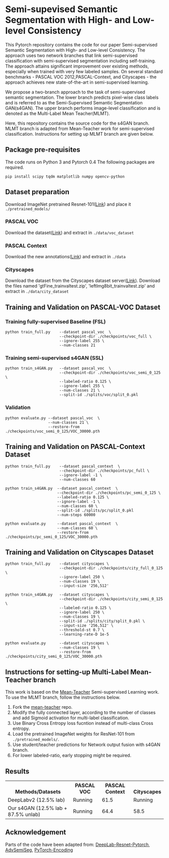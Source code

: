 # Semi-supevised Semantic Segmentation with High- and Low-level Consistency

This Pytorch repository contains the code for our paper Semi-supervised Semantic Segmentation with High- and Low-level Consistency. The approach uses two network branches that link semi-supervised classification with semi-supervised segmentation including self-training. The approach attains significant improvement over existing methods, especially when trained with very few labeled samples. On several standard benchmarks - PASCAL VOC 2012,PASCAL-Context, and Cityscapes - the approach achieves new state-of-the-art in semi-supervised learning.

We propose a two-branch approach to the task of semi-supervised semantic segmentation. The lower branch predicts pixel-wise class labels and is referred to as the Semi-Supervised Semantic Segmentation GAN(s4GAN). The upper branch performs image-level classification and is denoted as the Multi-Label Mean Teacher(MLMT).

Here, this repository contains the source code for the s4GAN branch. MLMT branch is adapted from Mean-Teacher work for semi-supervised classification. Instructions for setting up MLMT branch are given below. 


## Package pre-requisites
The code runs on Python 3 and Pytorch 0.4 The following packages are required. 

```
pip install scipy tqdm matplotlib numpy opencv-python
```

## Dataset preparation

Download ImageNet pretrained Resnet-101([Link](resnet101': 'https://download.pytorch.org/models/resnet101-5d3b4d8f.pth')) and place it ```./pretrained_models/```

### PASCAL VOC
Download the dataset([Link](https://lmb.informatik.uni-freiburg.de/resources/datasets/voc_dataset.tar.gz)) and extract in ```./data/voc_dataset```

### PASCAL Context
Download the new annotations([Link](https://lmb.informatik.uni-freiburg.de/resources/datasets/pascal_context_labels.tar.gz)) and extract in ```./data```

### Cityscapes
Download the dataset from the Cityscapes dataset server([Link](https://www.cityscapes-dataset.com/)). Download the files named 'gtFine_trainvaltest.zip', 'leftImg8bit_trainvaltest.zip' and extract in ```./data/city_dataset```  

## Training and Validation on PASCAL-VOC Dataset

### Training fully-supervised Baseline (FSL)
```
python train_full.py    --dataset pascal_voc  \
                        --checkpoint-dir ./checkpoints/voc_full \
                        --ignore-label 255 \
                        --num-classes 21 
```
### Training semi-supervised s4GAN (SSL)
```
python train_s4GAN.py   --dataset pascal_voc  \
                        --checkpoint-dir ./checkpoints/voc_semi_0_125 \
                        --labeled-ratio 0.125 \
                        --ignore-label 255 \ 
                        --num-classes 21 \
                        --split-id ./splits/voc/split_0.pkl
``` 
### Validation 
```
python evaluate.py --dataset pascal_voc  \
                   --num-classes 21 \
                   --restore-from ./checkpoints/voc_semi_0_125/VOC_30000.pth 
```

## Training and Validation on PASCAL-Context Dataset
```
python train_full.py    --dataset pascal_context  \
                        --checkpoint-dir ./checkpoints/pc_full \
                        --ignore-label -1 \
                        --num-classes 60

python train_s4GAN.py  --dataset pascal_context  \
                       --checkpoint-dir ./checkpoints/pc_semi_0_125 \
                       --labeled-ratio 0.125 \
                       --ignore-label -1 \
                       --num-classes 60 \
                       --split-id ./splits/pc/split_0.pkl
                       --num-steps 60000

python evaluate.py     --dataset pascal_context  \
                       --num-classes 60 \
                       --restore-from ./checkpoints/pc_semi_0_125/VOC_30000.pth
```

## Training and Validation on Cityscapes Dataset
```
python train_full.py    --dataset cityscapes \
                        --checkpoint-dir ./checkpoints/city_full_0_125 \
                        --ignore-label 250 \
                        --num-classes 19 \
                        --input-size '256,512'  

python train_s4GAN.py   --dataset cityscapes \
                        --checkpoint-dir ./checkpoints/city_semi_0_125 \
                        --labeled-ratio 0.125 \
                        --ignore-label 250 \
                        --num-classes 19 \
                        --split-id ./splits/city/split_0.pkl \
                        --input-size '256,512' \
                        --threshold-st 0.7 \
                        --learning-rate-D 1e-5 

python evaluate.py      --dataset cityscapes \
                        --num-classes 19 \
                        --restore-from ./checkpoints/city_semi_0_125/VOC_30000.pth 
```

## Instructions for setting-up Multi-Label Mean-Teacher branch
This work is based on the [Mean-Teacher](https://arxiv.org/abs/1703.01780) Semi-supervised Learning work. To use the MLMT branch, follow the instructions below. 
1. Fork the [mean-teacher](https://github.com/CuriousAI/mean-teacher) repo. 
2. Modify the fully connected layer, according to the number of classes and add Sigmoid activation for multi-label classification.
3. Use Binary Cross Entropy loss fucntion instead of multi-class Cross entropy. 
4. Load the pretrained ImageNet weights for ResNet-101 from ```./pretrained_models/```.
5. Use student/teacher predictions for Network output fusion with s4GAN branch. 
6. For lower labeled-ratio, early stopping might be required.  

## Results
 
<table><tbody>
    <th valign="bottom">Methods/Datasets</th>
    <th valign="bottom">PASCAL VOC</th>
    <th valign="bottom">PASCAL Context</th>
    <th valign="bottom">Cityscapes</th>
    <tr>
        <td>DeepLabv2 (12.5% lab) </td><td> Running </td><td> 61.5</td><td> Running</td>
    </tr>
    <tr>
        <td> Our s4GAN (12.5% lab + 87.5% unlab)</td><td>Running</td><td>64.4</td><td> 58.5</td>
    </tr>
</tbody></table>



## Acknowledgement

Parts of the code have been adapted from: 
[DeepLab-Resnet-Pytorch](https://github.com/speedinghzl/Pytorch-Deeplab), [AdvSemiSeg](https://github.com/hfslyc/AdvSemiSeg), [PyTorch-Encoding](https://github.com/zhanghang1989/PyTorch-Encoding)

